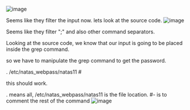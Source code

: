 ![image](https://github.com/user-attachments/assets/34bf7a0e-f5ca-4186-a30e-d3e8242ab1f0)

Seems like they filter the input now. 
lets look at the source code.
![image](https://github.com/user-attachments/assets/529611ca-5ff6-4952-91ab-681af1907f74)

Seems like they filter ";" and also other command separators.


Looking at the source code, we know that our input is going to be placed inside the grep command.

so we have to manipulate the grep command to get the password.

. /etc/natas_webpass/natas11 #

this should work.

. means all,
/etc/natas_webpass/natas11 is the file location.
#- is to comment the rest of the command
![image](https://github.com/user-attachments/assets/719b6be3-5a1a-4160-a684-da9d5ad1aa1a)
